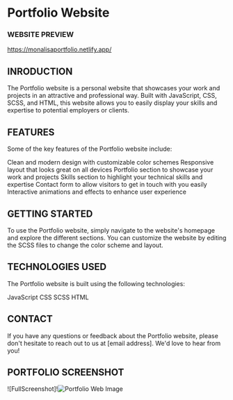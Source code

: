  # Portfolio Website
  
### WEBSITE PREVIEW 
https://monalisaportfolio.netlify.app/

## INRODUCTION
The Portfolio website is a personal website that showcases your work and projects in an attractive and professional way. Built with JavaScript, CSS, SCSS, and HTML, this website allows you to easily display your skills and expertise to potential employers or clients.

## FEATURES
Some of the key features of the Portfolio website include:

Clean and modern design with customizable color schemes
Responsive layout that looks great on all devices
Portfolio section to showcase your work and projects
Skills section to highlight your technical skills and expertise
Contact form to allow visitors to get in touch with you easily
Interactive animations and effects to enhance user experience

## GETTING STARTED
To use the Portfolio website, simply navigate to the website's homepage and explore the different sections. You can customize the website by editing the SCSS files to change the color scheme and layout.

## TECHNOLOGIES USED
The Portfolio website is built using the following technologies:

JavaScript
CSS
SCSS
HTML

## CONTACT
If you have any questions or feedback about the Portfolio website, please don't hesitate to reach out to us at [email address]. We'd love to hear from you!

## PORTFOLIO SCREENSHOT
![FullScreenshot]!![Portfolio Web Image](https://user-images.githubusercontent.com/75751123/189248657-fd79b19e-8ccd-42a2-8f87-d79382a9d805.png)
